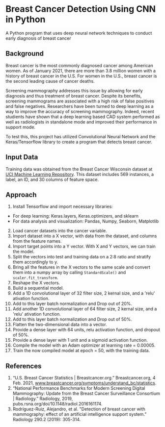 # Breast Cancer Detection Using CNN in Python
A Python program that uses deep neural network techniques to conduct early diagnosis of breast cancer

## Background
Breast cancer is the most commonly diagnosed cancer among American women. As of January 2021, there are more than 3.8 million women with a history of breast cancer in the U.S. For women in the U.S., breast cancer is the second leading cause of cancer deaths. 

Screening mammography addresses this issue by allowing for early diagnosis and thus treatment of breast cancer. Despite its benefits, screening mammograms are associated with a high risk of false positives and false negatives. Researchers have been turned to deep learning as a way to improve the accuracy of screening mammography. Indeed, recent studients have shown that a deep learning based CAD system performed as well as radiologists in standalone mode and improved their performance in support mode. 

To test this, this project has utilized Convolutional Neural Network and the Keras/Tensorflow library to create a program that detects breast cancer.

## Input Data
Training data was obtained from the Breast Cancer Wisconsin dataset at [UCI Machine Learning Repository](https://archive.ics.uci.edu/ml/datasets/breast+cancer+wisconsin+(diagnostic)). This dataset includes 569 instances, a label, an ID, and 30 columns of feature space. 

## Approach
1. Install Tensorflow and import necessary libraries: 
  - For deep learning: Keras.layers, Keras.optimizers, and sklearn
  - For data analysis and visualization: Pandas, Numpy, Seaborn, Matplotlib
2. Load cancer datasets into the cancer variable.
3. Import dataset into a X vector, with data from the dataset, and columns from the feature names.
4. Import target points into a Y vector. With X and Y vectors, we can train the model.
5. Split the vectors into test and training data on a 2:8 ratio and stratify them accordingly to y.
6. Bring all the features in the X vectors to the same scale and convert them into a numpy array by calling <code>StandardScale()</code> and <code>scaler.fit_transform</code>.
7. Reshape the X vectors.
8. Build a sequential model.
9. Add a 1D convolutional layer of 32 filter size, 2 kernal size, and a 'relu' ativation function.
10. Add to this layer batch normalization and Drop out of 20%.
11. Add another 1D convolutional layer of 64 filter size, 2 kernal size, and a 'relu' ativation function.
12. Add to this layer batch normalization and Drop out of 50%.
13. Flatten the two-dimensional data into a vector.
14. Provide a dense layer with 64 units, relu activation function, and dropout of 50%.
15. Provide a dense layer with 1 unit and a sigmoid activation function.
16. Compile the model with an Adam optimizer at learning rate = 0.00005.
17. Train the now compiled model at epoch = 50, with the training data.

## References
1. “U.S. Breast Cancer Statistics | Breastcancer.org.” Breastcancer.org, 4 Feb. 2021, www.breastcancer.org/symptoms/understand_bc/statistics.
2. “National Performance Benchmarks for Modern Screening Digital Mammography: Update from the Breast Cancer Surveillance Consortium | Radiology.” Radiology, 2019, pubs.rsna.org/doi/10.1148/radiol.2016161174.
3. Rodríguez-Ruiz, Alejandro, et al. "Detection of breast cancer with mammography: effect of an artificial intelligence support system." Radiology 290.2 (2019): 305-314.
